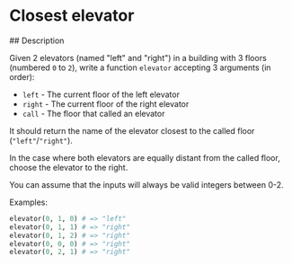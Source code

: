 # Closest elevator

## Description

Given 2 elevators (named "left" and "right") in a building with 3 floors (numbered `0` to `2`), write a function `elevator` accepting 3 arguments (in order):

* `left` - The current floor of the left elevator
* `right` - The current floor of the right elevator
* `call` - The floor that called an elevator

It should return the name of the elevator closest to the called floor (`"left"`/`"right"`).

In the case where both elevators are equally distant from the called floor, choose the elevator to the right.

You can assume that the inputs will always be valid integers between 0-2.

Examples:

```python
elevator(0, 1, 0) # => "left"
elevator(0, 1, 1) # => "right"
elevator(0, 1, 2) # => "right"
elevator(0, 0, 0) # => "right"
elevator(0, 2, 1) # => "right"
```
